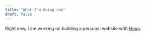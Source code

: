 ```yaml
---
title: "What I'm doing now"
draft: false
---
```


Right now, I am working on building a personal website with [Hugo](https://gohugo.io/).
